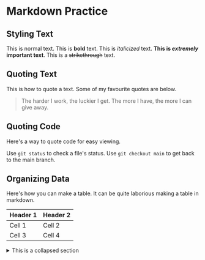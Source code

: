 # Markdown Practice

## Styling Text

This is normal text.
This is **bold** text.
This is *italicized* text.
**This is _extremely_ important text**.
This is a ~~strikethrough~~ text.

## Quoting Text

This is how to quote a text. Some of my favourite quotes are below.

> The harder I work, the luckier I get.
> The more I have, the more I can give away.

## Quoting Code

Here's a way to quote code for easy viewing.

Use `git status` to check a file's status.
Use `git checkout main` to get back to the main branch.

## Organizing Data

Here's how you can make a table. It can be quite laborious making a table in markdown.

| Header 1 | Header 2 |
| -------- | -------- |
| Cell 1 | Cell 2 |
| Cell 3 | Cell 4 |

<details>

<summary> This is a collapsed section </summary>

# Heading 1

I can add text here.

# Heading 2

I can add images and block quotes.

</details> 
